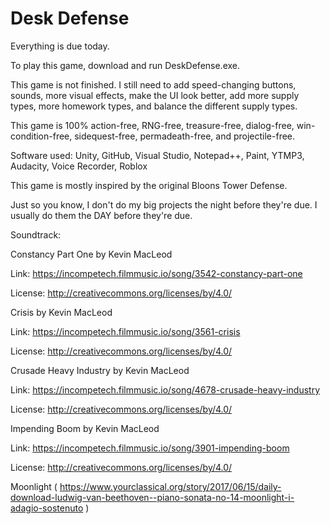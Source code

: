 # Desk Defense
Everything is due today.

To play this game, download and run DeskDefense.exe.

This game is not finished. I still need to add speed-changing buttons, sounds, more visual effects, make the UI look better, add more supply types, more homework types, and balance the different supply types.

This game is 100% action-free, RNG-free, treasure-free, dialog-free, win-condition-free, sidequest-free, permadeath-free, and projectile-free. 

Software used: Unity, GitHub, Visual Studio, Notepad++, Paint, YTMP3, Audacity, Voice Recorder, Roblox

This game is mostly inspired by the original Bloons Tower Defense. 

Just so you know, I don't do my big projects the night before they're due. I usually do them the DAY before they're due. 

Soundtrack: 

Constancy Part One by Kevin MacLeod

Link: https://incompetech.filmmusic.io/song/3542-constancy-part-one

License: http://creativecommons.org/licenses/by/4.0/

Crisis by Kevin MacLeod

Link: https://incompetech.filmmusic.io/song/3561-crisis

License: http://creativecommons.org/licenses/by/4.0/

Crusade Heavy Industry by Kevin MacLeod

Link: https://incompetech.filmmusic.io/song/4678-crusade-heavy-industry

License: http://creativecommons.org/licenses/by/4.0/

Impending Boom by Kevin MacLeod

Link: https://incompetech.filmmusic.io/song/3901-impending-boom

License: http://creativecommons.org/licenses/by/4.0/

Moonlight ( https://www.yourclassical.org/story/2017/06/15/daily-download-ludwig-van-beethoven--piano-sonata-no-14-moonlight-i-adagio-sostenuto )